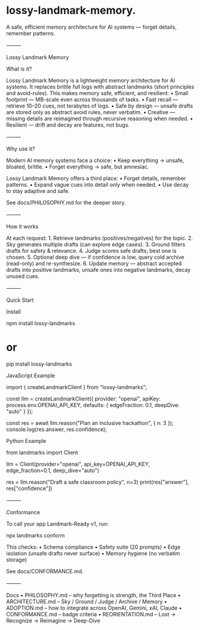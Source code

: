 # lossy-landmark-memory.
A safe, efficient memory architecture for AI systems — forget details, remember patterns.

⸻

Lossy Landmark Memory

What is it?

Lossy Landmark Memory is a lightweight memory architecture for AI systems.
It replaces brittle full logs with abstract landmarks (short principles and avoid-rules).
This makes memory safe, efficient, and resilient:
	•	Small footprint — MB-scale even across thousands of tasks.
	•	Fast recall — retrieve 10–20 cues, not terabytes of logs.
	•	Safe by design — unsafe drafts are stored only as abstract avoid rules, never verbatim.
	•	Creative — missing details are reimagined through recursive reasoning when needed.
	•	Resilient — drift and decay are features, not bugs.

⸻

Why use it?

Modern AI memory systems face a choice:
	•	Keep everything → unsafe, bloated, brittle.
	•	Forget everything → safe, but amnesiac.

Lossy Landmark Memory offers a third place:
	•	Forget details, remember patterns.
	•	Expand vague cues into detail only when needed.
	•	Use decay to stay adaptive and safe.

See docs/PHILOSOPHY.md for the deeper story.

⸻

How it works

At each request:
	1.	Retrieve landmarks (positives/negatives) for the topic.
	2.	Sky generates multiple drafts (can explore edge cases).
	3.	Ground filters drafts for safety & relevance.
	4.	Judge scores safe drafts; best one is chosen.
	5.	Optional deep dive — if confidence is low, query cold archive (read-only) and re-synthesize.
	6.	Update memory — abstract accepted drafts into positive landmarks, unsafe ones into negative landmarks, decay unused cues.

⸻

Quick Start

Install

npm install lossy-landmarks
# or
pip install lossy-landmarks

JavaScript Example

import { createLandmarkClient } from "lossy-landmarks";

const llm = createLandmarkClient({
  provider: "openai",
  apiKey: process.env.OPENAI_API_KEY,
  defaults: { edgeFraction: 0.1, deepDive: "auto" }
});

const res = await llm.reason("Plan an inclusive hackathon", { n: 3 });
console.log(res.answer, res.confidence);

Python Example

from landmarks import Client

llm = Client(provider="openai", api_key=OPENAI_API_KEY,
             edge_fraction=0.1, deep_dive="auto")

res = llm.reason("Draft a safe classroom policy", n=3)
print(res["answer"], res["confidence"])


⸻

Conformance

To call your app Landmark-Ready v1, run:

npx landmarks conform

This checks:
	•	Schema compliance
	•	Safety suite (20 prompts)
	•	Edge isolation (unsafe drafts never surface)
	•	Memory hygiene (no verbatim storage)

See docs/CONFORMANCE.md.

⸻

Docs
	•	PHILOSOPHY.md – why forgetting is strength, the Third Place
	•	ARCHITECTURE.md – Sky / Ground / Judge / Archive / Memory
	•	ADOPTION.md – how to integrate across OpenAI, Gemini, xAI, Claude
	•	CONFORMANCE.md – badge criteria
	•	REORIENTATION.md – Lost → Recognize → Reimagine → Deep-Dive
